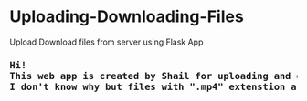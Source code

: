 # Uploading-Downloading-Files
Upload Download files from server using Flask App

<h3>
<pre>
Hi!
This web app is created by Shail for uploading and downloading files from server
I don't know why but files with ".mp4" extenstion are deleteing automatically in chrome
</pre>
</h3>
